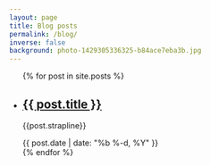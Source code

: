 ```yaml
---
layout: page
title: Blog posts
permalink: /blog/
inverse: false
background: photo-1429305336325-b84ace7eba3b.jpg
---
```


<ul>
{% for post in site.posts %}
<li class="post">
<h2 class="post__title"><a href="{{ post.url | prepend: site.baseurl }}">{{ post.title }}</a></h2>    
<div class="post__summary"><p>{{post.strapline}}</p>
</div>
<div class="post__meta">{{ post.date | date: "%b %-d, %Y" }}</div>
</li>
{% endfor %}
</ul>

